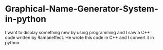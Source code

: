 # Graphical-Name-Generator-System-in-python
I want to display something new by using programming and I saw a C++ code written by Ramaneffect. He wrote this code in C++ and I convert it in python.
